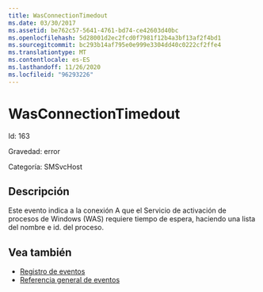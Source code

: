 ```yaml
---
title: WasConnectionTimedout
ms.date: 03/30/2017
ms.assetid: be762c57-5641-4761-bd74-ce42603d40bc
ms.openlocfilehash: 5d28001d2ec2fcd0f7981f12b4a3bf13af2f4bd1
ms.sourcegitcommit: bc293b14af795e0e999e3304dd40c0222cf2ffe4
ms.translationtype: MT
ms.contentlocale: es-ES
ms.lasthandoff: 11/26/2020
ms.locfileid: "96293226"
---
```

# <a name="wasconnectiontimedout"></a>WasConnectionTimedout

Id: 163  
  
 Gravedad: error  
  
 Categoría: SMSvcHost  
  
## <a name="description"></a>Descripción  

 Este evento indica a la conexión A que el Servicio de activación de procesos de Windows (WAS) requiere tiempo de espera, haciendo una lista del nombre e id. del proceso.  
  
## <a name="see-also"></a>Vea también

- [Registro de eventos](index.md)
- [Referencia general de eventos](events-general-reference.md)
